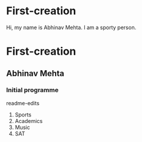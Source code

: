 # First-creation
Hi, my name is Abhinav Mehta. I am a sporty person. 
# First-creation
## Abhinav Mehta
### Initial programme 
readme-edits
1. Sports
2. Academics
3. Music
4. SAT

